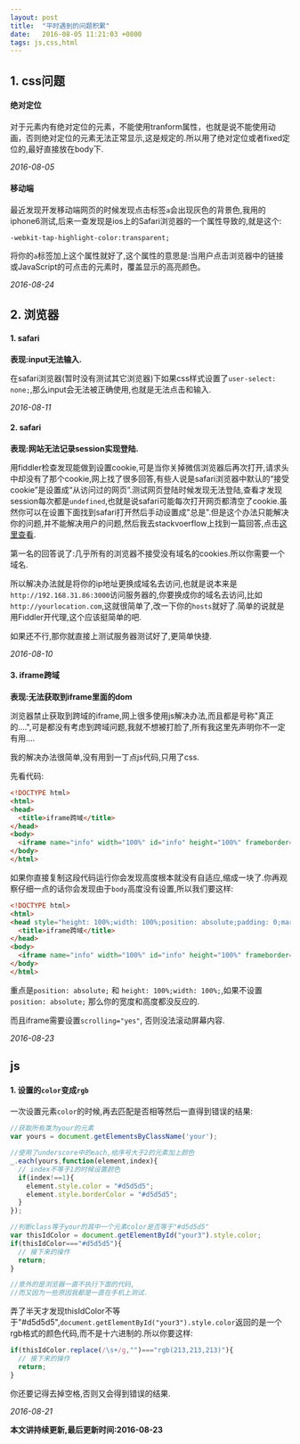 ```yaml
---
layout: post
title:  "平时遇到的问题积累"
date:   2016-08-05 11:21:03 +0800
tags: js,css,html
---
```


## 1. css问题

#### 绝对定位

对于元素内有绝对定位的元素，不能使用tranform属性，也就是说不能使用动画，否则绝对定位的元素无法正常显示,这是规定的.所以用了绝对定位或者fixed定位的,最好直接放在body下.

*2016-08-05*

#### 移动端

最近发现开发移动端网页的时候发现点击标签`a`会出现灰色的背景色,我用的iphone6测试,后来一查发现是ios上的Safari浏览器的一个属性导致的,就是这个:

```CSS3
-webkit-tap-highlight-color:transparent;
```

将你的`a`标签加上这个属性就好了,这个属性的意思是:当用户点击浏览器中的链接或JavaScript的可点击的元素时，覆盖显示的高亮颜色。

*2016-08-24*

## 2. 浏览器

#### 1. safari

**表现:input无法输入.**

在safari浏览器(暂时没有测试其它浏览器)下如果css样式设置了`user-select: none;`,那么input会无法被正确使用,也就是无法点击和输入.

*2016-08-11*

#### 2. safari

**表现:网站无法记录session实现登陆.**

用fiddler检查发现能做到设置cookie,可是当你关掉微信浏览器后再次打开,请求头中却没有了那个cookie,网上找了很多回答,有些人说是safari浏览器中默认的“接受cookie”是设置成“从访问过的网页”.测试网页登陆时候发现无法登陆,查看才发现session每次都是`undefined`,也就是说safari可能每次打开网页都清空了cookie.虽然你可以在设置下面找到safari打开然后手动设置成"总是".但是这个办法只能解决你的问题,并不能解决用户的问题,然后我去stackvoerflow上找到一篇回答,点击[这里查看](http://stackoverflow.com/questions/2138245/session-is-lost-and-created-as-new-in-every-servlet-request).

第一名的回答说了:几乎所有的浏览器不接受没有域名的cookies.所以你需要一个域名.

所以解决办法就是将你的ip地址更换成域名去访问,也就是说本来是`http://192.168.31.86:3000`访问服务器的,你要换成你的域名去访问,比如`http://yourlocation.com`,这就很简单了,改一下你的`hosts`就好了.简单的说就是用Fiddler开代理,这个应该挺简单的吧.

如果还不行,那你就直接上测试服务器测试好了,更简单快捷.

*2016-08-10*

#### 3. iframe跨域

**表现:无法获取到iframe里面的dom**

浏览器禁止获取到跨域的iframe,网上很多使用js解决办法,而且都是号称"真正的....",可是都没有考虑到跨域问题,我就不想被打脸了,所有我这里先声明你不一定有用....

我的解决办法很简单,没有用到一丁点js代码,只用了css.

先看代码:

```html
<!DOCTYPE html>
<html>
<head>
  <title>iframe跨域</title>
</head>
<body>
  <iframe name="info" width="100%" id="info" height="100%" frameborder="0" scrolling="no" src="http://baidu.com"></iframe>
</body>
</html>
```

如果你直接复制这段代码运行你会发现高度根本就没有自适应,缩成一块了.你再观察仔细一点的话你会发现由于`body`高度没有设置,所以我们要这样:

```html
<!DOCTYPE html>
<html>
<head style="height: 100%;width: 100%;position: absolute;padding: 0;margin: 0;">
  <title>iframe跨域</title>
</head>
<body>
  <iframe name="info" width="100%" id="info" height="100%" frameborder="0" scrolling="yes" src="http://baidu.com"></iframe>
</body>
</html>
```

重点是`position: absolute;` 和 `height: 100%;width: 100%;`,如果不设置 `position: absolute;` 那么你的宽度和高度都没反应的.

而且iframe需要设置`scrolling="yes"`, 否则没法滚动屏幕内容.

*2016-08-23*

## js

#### 1. 设置的`color`变成`rgb`

一次设置元素`color`的时候,再去匹配是否相等然后一直得到错误的结果:

```javascript
//获取所有类为your的元素
var yours = document.getElementsByClassName('your');

//使用了underscore中的each,给序号大于2的元素加上颜色
_.each(yours,function(element,index){
  // index不等于1的时候设置颜色
  if(index!==1){
    element.style.color = "#d5d5d5";
    element.style.borderColor = "#d5d5d5";
  }
});

//判断class等于your的其中一个元素color是否等于"#d5d5d5"
var thisIdColor = document.getElementById("your3").style.color;
if(thisIdColor==="#d5d5d5"){
  // 接下来的操作
  return;
}

//意外的是浏览器一直不执行下面的代码,
//而又因为一些原因我都是一直在手机上测试.
```

弄了半天才发现thisIdColor不等于"#d5d5d5",`document.getElementById("your3").style.color`返回的是一个rgb格式的颜色代码,而不是十六进制的.所以你要这样:

```javascript
if(thisIdColor.replace(/\s+/g,"")==="rgb(213,213,213)"){
  // 接下来的操作
  return;
}
```

你还要记得去掉空格,否则又会得到错误的结果.

*2016-08-21*


**本文讲持续更新,最后更新时间:2016-08-23**